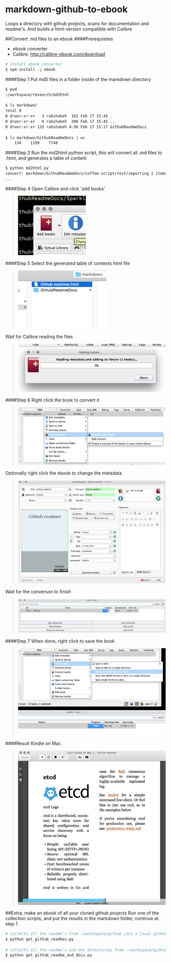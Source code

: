 # markdown-github-to-ebook
Loops a directory with github projects, scans for documentation and readme's. And builds a html-version compatible with Calibre

##Convert .md files to an ebook
####Prerequisites
* ebook converter
* Calibre: http://calibre-ebook.com/download

```bash
# install ebook converter
$ npm install -g ebook
```

####Step 1
Put md5 files in a folder inside of the markdown directory

```bash
$ pwd
~/workspace/research/md2html

$ ls markdown/
total 0
0 drwxr-xr-x+   3 rabshakeh  102 Feb 17 15:45 .
0 drwxr-xr-x+   9 rabshakeh  306 Feb 17 15:45 ..
0 drwxr-xr-x+ 133 rabshakeh 4.5K Feb 17 15:17 GithubReadmeDocs

$ ls markdown/GithubReadmeDocs | wc
    134    1199    7748
```

####Step 2
Run the md2html python script, this will convert all .md files to .html, and generates a table of content

```bash
$ python md2html.py
convert: markdown/GithubReadmeDocs/coffee-script/test/importing 2 items
...
```

####Step 4
Open Calibre and click 'add books' 

> ![addbooks](resources/addbooks.png)

####Step 5
Select the generated table of contents html file

> ![toc](resources/toc.png)

Wait for Calibre reading the files

> ![reading](resources/reading.png)

####Step 6
Right click the book to convert it

> ![rightclickconvert](resources/rightclickconvert.png)

Optionally right click the ebook to change the metadata

> ![changemetadata](resources/changemetadata.png)

Wait for the converson to finish

> ![working](resources/working.png)

####Step 7
When done, right click to save the book

> ![savebook](resources/savebook.png)

####Result
Kindle on Mac

> ![kindle](resources/kindle.png)


##Extra, make an ebook of all your cloned github projects
Run one of the collection scripts, and put the results in the markdown folder, continue at step 1

```bash
# collects all the readme's from ~/workspace/github into a local github directory
$ python get_github_readmes.py

# collects all the readme's and doc directories from ~/workspace/github into a local github directory
$ python get_github_readme_and_docs.py
```




